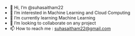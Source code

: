 - 👋 Hi, I’m @suhasaitham22
- 👀 I’m interested in Machine Learning and Cloud Computing
- 🌱 I’m currently learning Machine Learning
- 💞️ I’m looking to collaborate on any project
- 📫 How to reach me : suhasaitham22@gmail.com

<!---
suhasaitham22/suhasaitham22 is a ✨ special ✨ repository because its `README.md` (this file) appears on your GitHub profile.
You can click the Preview link to take a look at your changes.
--->
